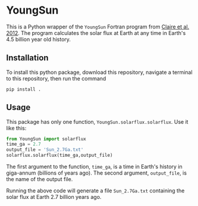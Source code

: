 # YoungSun

This is a Python wrapper of the `YoungSun` Fortran program from [Claire et al. 2012](https://iopscience.iop.org/article/10.1088/0004-637X/757/1/95/meta). The program calculates the solar flux at Earth at any time in Earth's 4.5 billion year old history.

## Installation
To install this python package, download this repository, navigate a terminal to this repository, then run the command

`pip install .`

## Usage
This package has only one function, `YoungSun.solarflux.solarflux`. Use it like this:

```python
from YoungSun import solarflux
time_ga = 2.7
output_file = 'Sun_2.7Ga.txt'
solarflux.solarflux(time_ga,output_file)
```

The first argument to the function, `time_ga`, is a time in Earth's history in giga-annum (billions of years ago). The second argument, `output_file`, is the name of the output file.

Running the above code will generate a file `Sun_2.7Ga.txt` containing the solar flux at Earth 2.7 billion years ago.
